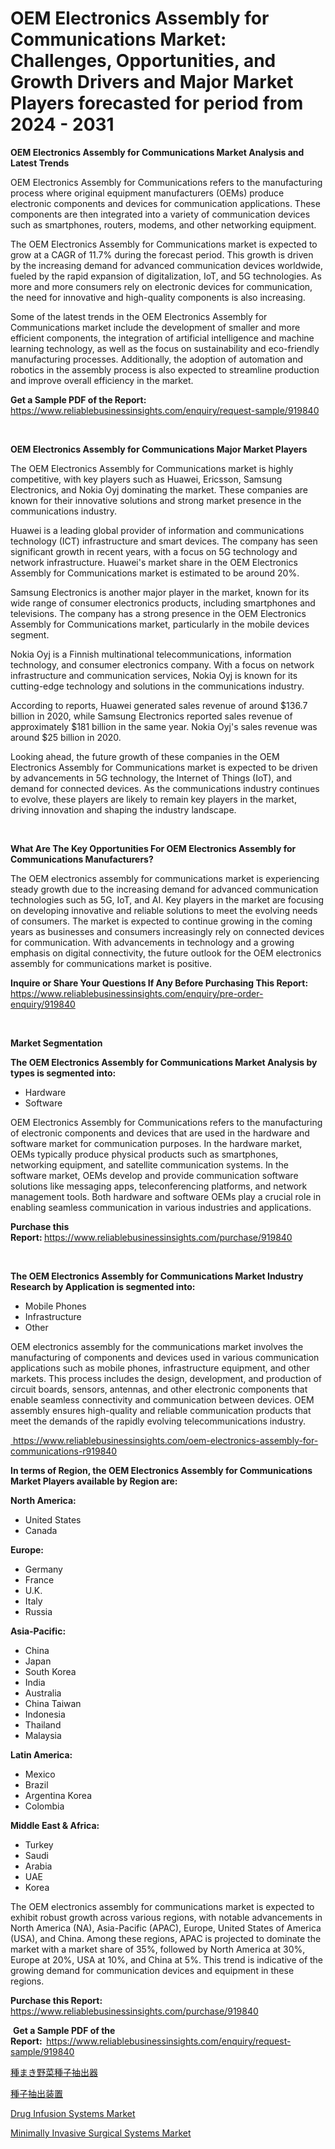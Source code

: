 <p><h1>OEM Electronics Assembly for Communications Market: Challenges, Opportunities, and Growth Drivers and Major Market Players forecasted for period from 2024 - 2031</h1></p><p><strong>OEM Electronics Assembly for Communications Market Analysis and Latest Trends</strong></p>
<p><p>OEM Electronics Assembly for Communications refers to the manufacturing process where original equipment manufacturers (OEMs) produce electronic components and devices for communication applications. These components are then integrated into a variety of communication devices such as smartphones, routers, modems, and other networking equipment.</p><p>The OEM Electronics Assembly for Communications market is expected to grow at a CAGR of 11.7% during the forecast period. This growth is driven by the increasing demand for advanced communication devices worldwide, fueled by the rapid expansion of digitalization, IoT, and 5G technologies. As more and more consumers rely on electronic devices for communication, the need for innovative and high-quality components is also increasing.</p><p>Some of the latest trends in the OEM Electronics Assembly for Communications market include the development of smaller and more efficient components, the integration of artificial intelligence and machine learning technology, as well as the focus on sustainability and eco-friendly manufacturing processes. Additionally, the adoption of automation and robotics in the assembly process is also expected to streamline production and improve overall efficiency in the market.</p></p>
<p><strong>Get a Sample PDF of the Report:&nbsp;</strong> <a href="https://www.reliablebusinessinsights.com/enquiry/request-sample/919840">https://www.reliablebusinessinsights.com/enquiry/request-sample/919840</a></p>
<p>&nbsp;</p>
<p><strong>OEM Electronics Assembly for Communications Major Market Players</strong></p>
<p><p>The OEM Electronics Assembly for Communications market is highly competitive, with key players such as Huawei, Ericsson, Samsung Electronics, and Nokia Oyj dominating the market. These companies are known for their innovative solutions and strong market presence in the communications industry.</p><p>Huawei is a leading global provider of information and communications technology (ICT) infrastructure and smart devices. The company has seen significant growth in recent years, with a focus on 5G technology and network infrastructure. Huawei's market share in the OEM Electronics Assembly for Communications market is estimated to be around 20%.</p><p>Samsung Electronics is another major player in the market, known for its wide range of consumer electronics products, including smartphones and televisions. The company has a strong presence in the OEM Electronics Assembly for Communications market, particularly in the mobile devices segment.</p><p>Nokia Oyj is a Finnish multinational telecommunications, information technology, and consumer electronics company. With a focus on network infrastructure and communication services, Nokia Oyj is known for its cutting-edge technology and solutions in the communications industry.</p><p>According to reports, Huawei generated sales revenue of around $136.7 billion in 2020, while Samsung Electronics reported sales revenue of approximately $181 billion in the same year. Nokia Oyj's sales revenue was around $25 billion in 2020.</p><p>Looking ahead, the future growth of these companies in the OEM Electronics Assembly for Communications market is expected to be driven by advancements in 5G technology, the Internet of Things (IoT), and demand for connected devices. As the communications industry continues to evolve, these players are likely to remain key players in the market, driving innovation and shaping the industry landscape.</p></p>
<p>&nbsp;</p>
<p><strong>What Are The Key Opportunities For OEM Electronics Assembly for Communications Manufacturers?</strong></p>
<p><p>The OEM electronics assembly for communications market is experiencing steady growth due to the increasing demand for advanced communication technologies such as 5G, IoT, and AI. Key players in the market are focusing on developing innovative and reliable solutions to meet the evolving needs of consumers. The market is expected to continue growing in the coming years as businesses and consumers increasingly rely on connected devices for communication. With advancements in technology and a growing emphasis on digital connectivity, the future outlook for the OEM electronics assembly for communications market is positive.</p></p>
<p><strong>Inquire or Share Your Questions If Any Before Purchasing This Report:</strong> <a href="https://www.reliablebusinessinsights.com/enquiry/pre-order-enquiry/919840">https://www.reliablebusinessinsights.com/enquiry/pre-order-enquiry/919840</a></p>
<p>&nbsp;</p>
<p><strong>Market Segmentation</strong></p>
<p><strong>The OEM Electronics Assembly for Communications Market Analysis by types is segmented into:</strong></p>
<p><ul><li>Hardware</li><li>Software</li></ul></p>
<p><p>OEM Electronics Assembly for Communications refers to the manufacturing of electronic components and devices that are used in the hardware and software market for communication purposes. In the hardware market, OEMs typically produce physical products such as smartphones, networking equipment, and satellite communication systems. In the software market, OEMs develop and provide communication software solutions like messaging apps, teleconferencing platforms, and network management tools. Both hardware and software OEMs play a crucial role in enabling seamless communication in various industries and applications.</p></p>
<p><strong>Purchase this Report:&nbsp;</strong><a href="https://www.reliablebusinessinsights.com/purchase/919840">https://www.reliablebusinessinsights.com/purchase/919840</a></p>
<p>&nbsp;</p>
<p><strong>The OEM Electronics Assembly for Communications Market Industry Research by Application is segmented into:</strong></p>
<p><ul><li>Mobile Phones</li><li>Infrastructure</li><li>Other</li></ul></p>
<p><p>OEM electronics assembly for the communications market involves the manufacturing of components and devices used in various communication applications such as mobile phones, infrastructure equipment, and other markets. This process includes the design, development, and production of circuit boards, sensors, antennas, and other electronic components that enable seamless connectivity and communication between devices. OEM assembly ensures high-quality and reliable communication products that meet the demands of the rapidly evolving telecommunications industry.</p></p>
<p><a href="https://www.reliablebusinessinsights.com/oem-electronics-assembly-for-communications-r919840">&nbsp;https://www.reliablebusinessinsights.com/oem-electronics-assembly-for-communications-r919840</a></p>
<p><strong>In terms of Region, the OEM Electronics Assembly for Communications Market Players available by Region are:</strong></p>
<p>
    <p> <strong> North America: </strong>
        <ul>
            <li>United States</li>
            <li>Canada</li>
        </ul>
        </p> 
    <p> <strong> Europe: </strong>
        <ul>
            <li>Germany</li>
            <li>France</li>
            <li>U.K.</li>
            <li>Italy</li>
            <li>Russia</li>
        </ul>
        </p> 
    <p> <strong> Asia-Pacific: </strong>
        <ul>
            <li>China</li>
            <li>Japan</li>
            <li>South Korea</li>
            <li>India</li>
            <li>Australia</li>
            <li>China Taiwan</li>
            <li>Indonesia</li>
            <li>Thailand</li>
            <li>Malaysia</li>
        </ul>
        </p> 
    <p> <strong> Latin America: </strong>
        <ul>
            <li>Mexico</li>
            <li>Brazil</li>
            <li>Argentina Korea</li>
            <li>Colombia</li>
        </ul>
        </p> 
    <p> <strong> Middle East & Africa: </strong>
        <ul>
            <li>Turkey</li>
            <li>Saudi</li>
            <li>Arabia</li>
            <li>UAE</li>
            <li>Korea</li>
        </ul>
    </p>
    </p>
<p><p>The OEM electronics assembly for communications market is expected to exhibit robust growth across various regions, with notable advancements in North America (NA), Asia-Pacific (APAC), Europe, United States of America (USA), and China. Among these regions, APAC is projected to dominate the market with a market share of 35%, followed by North America at 30%, Europe at 20%, USA at 10%, and China at 5%. This trend is indicative of the growing demand for communication devices and equipment in these regions.</p></p>
<p><strong>Purchase this Report: </strong><a href="https://www.reliablebusinessinsights.com/purchase/919840">https://www.reliablebusinessinsights.com/purchase/919840</a></p>
<p>&nbsp;<strong>Get a Sample PDF of the Report:&nbsp;&nbsp;</strong><a href="https://www.reliablebusinessinsights.com/enquiry/request-sample/919840">https://www.reliablebusinessinsights.com/enquiry/request-sample/919840</a></p>
<p><strong></strong></p>
<p><p><a href="https://github.com/Fatimaklein1/Market-Research-Report-List-2/blob/main/3330050175575.md">種まき野菜種子抽出器</a></p><p><a href="https://github.com/CloydAbbott2023/Market-Research-Report-List-2/blob/main/4613948175574.md">種子抽出装置</a></p><p><a href="https://github.com/liliskanaya73/Market-Research-Report-List-1/blob/main/drug-infusion-systems-market.md">Drug Infusion Systems Market</a></p><p><a href="https://github.com/mooaaztarek/Market-Research-Report-List-1/blob/main/minimally-invasive-surgical-systems-market.md">Minimally Invasive Surgical Systems Market</a></p></p>